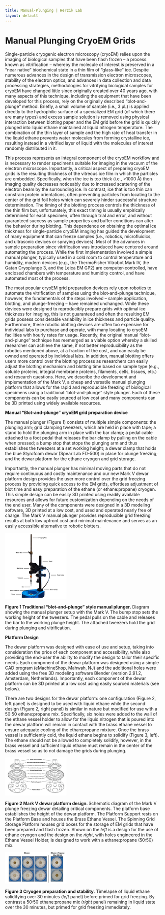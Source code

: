 ```yaml
---
title: Manual-Plunging | Herzik Lab
layout: default
---
```

<div class="container">
 <div class="row">
   <div class="col-md-2">
   </div>
     <div class="col-md-8">
       <h1 class="page-title">Manual Plunging CryoEM Grids</h1>
        <p> Single-particle cryogenic electron microscopy (cryoEM) relies upon the imaging of biological samples that have been flash frozen – a process known as vitrification – whereby the molecule of interest is preserved in a “near native” biochemical state in a thin film of “glass-like” ice. Despite numerous advances in the design of transmission electron microscopes, stability of the electron optics, and advances in data collection and data processing strategies, methodologies for vitrifying biological samples for cryoEM have changed little since originally created over 40 years ago, with many aspects of this technique, including the equipment that have been developed for this process, rely on the originally described “blot-and-plunge” method. Briefly, a small volume of sample (i.e., 3 µL) is applied directly to the hydrophilic surface of a specialized EM grid (of which there are many types) and excess sample solution is removed using physical interaction between blotting paper and the EM grid before the grid is quickly plunged into liquid ethane maintained at liquid nitrogen temperature. The combination of the thin layer of sample and the high rate of heat transfer in the liquid ethane prevents water molecules from forming crystalline ice, resulting instead in a vitrified layer of liquid with the molecules of interest randomly distributed in it. </p>
        <p> This process represents an integral component of the cryoEM workflow and is necessary to render specimens suitable for imaging in the vacuum of the electron microscope. Importantly, a critical aspect of preparing cryoEM grids is the resulting thickness of the vitreous ice film in which the particles are embedded. Specifically, when the ice is too thick (i.e., >1000 Å) then imaging quality decreases noticeably due to increased scattering of the electron beam by the surrounding ice. In contrast, ice that is too thin can constrain protein orientations, often preventing particles from locating to the center of the grid foil holes which can severely hinder successful structure determination. The timing of the blotting process controls the thickness of the thin film but, unfortunately, this exact timing is usually empirically determined for each specimen, often through trial and error, and without guaranteed success as sample properties and buffer conditions can alter the behavior during blotting. This dependence on obtaining the optimal ice thickness for single-particle cryoEM imaging has guided the development of many equipment that can freeze samples (i.e., robotics, microfluidics, and ultrasonic devices or spraying devices). Most of the advances in sample preparation since vitrification was introduced have centered around automating the process. While the first implementation involved a simple manual plunger, typically used in a cold room to control temperature and humidity, modern devices (e.g., the ThermoFisher Vitrobot Mark IV, the Gatan Cryoplunge 3, and the Leica EM GP2) are computer-controlled, have enclosed chambers with temperature and humidity control, and have automated most of the process.  </p>
        <p> The most popular cryoEM grid preparation devices rely upon robotics to automate the vitrification of samples using the blot-and-plunge technique, however, the fundamentals of the steps involved – sample application, blotting, and plunge-freezing – have remained unchanged. While these devices were designed to reproducibly prepare grids with optimal ice thickness for imaging, this is not guaranteed and often the resulting EM grids possess considerable variability in ice thickness and particle quality. Furthermore, these robotic blotting devices are often too expensive for individual labs to purchase and operate, with many locating to cryoEM facilities with hourly rates for usage. Recently, the original manual “blot-and-plunge” technique has reemerged as a viable option whereby a skilled researcher can achieve the same, if not better reproducibility as the robotics mentioned above, at a fraction of the cost, and can easily be owned and operated by individual labs. In addition, manual blotting offers users more control over the blotting process as researchers can easily adjust the blotting mechanism and blotting time based on sample type (e.g., soluble proteins, integral membrane proteins, filaments, cells, tissues, etc.) and research questions. Here, we describe the development and implementation of the Mark V, a cheap and versatile manual plunging platform that allows for the rapid and reproducible freezing of biological specimens using a traditional “blot-and-plunge” style plunger. Each of these components can be easily sourced at low cost and many components can be 3D printed using widely available resources.  </p>
      <p> <b> Manual “Blot-and-plunge” cryoEM grid preparation device </b> </p>
      <p> The manual plunger (Figure 1) consists of multiple simple components: the plunging arm; grid clamping tweezers, which are held in place with tape; a stand to hold the plunging arm in place with the bar clamp; a pedal cable attached to a foot pedal that releases the bar clamp by pulling on the cable when pressed; a bump stop that stops the plunging arm and thus establishes the tweezers at a set working height; a dewar clamp that holds the blue Styrofoam dewar (Spear Lab FD-500) in place for plunge freezing; and the dewar platform for the ethane cryogen and grid storage. </p>
      <p> Importantly, the manual plunger has minimal moving parts that do not require continuous and costly maintenance and our new Mark V dewar platform design provides the user more control over the grid freezing process by providing quick access to the EM grids, effortless adjustment of blot time and easy preparation of the ethane (or ethane:propane) cryogen. This simple design can be easily 3D printed using readily available resources and allows for future customization depending on the needs of the end user. Many of the components were designed in a 3D modeling software, 3D printed at a low cost, and used and operated nearly free of charge. The Mark V manual plunger provides reproducible grid freezing results at both low upfront cost and minimal maintenance and serves as an easily accessible alternative to robotic blotters.</p>
     </div>
 </div>
</div>

<div class="container">
 <div class="row">
   <div class="col-md-2">
   </div>
     <div class="col-md-8">
      <img class="img-responsive center-block" src="/assets/img/Plunger2.png" width="200" alt="EM">
      </div>
 </div>
</div>

<div class="container">
 <div class="row">
   <div class="col-md-2">
   </div>
     <div class="col-md-8">
        <p> <b>Figure 1 Traditional “blot-and-plunge” style manual plunger.</b> Diagram showing the manual plunger setup with the Mark V. The bump stop sets the working height of the tweezers. The pedal pulls on the cable and releases the bar to the working plunge height. The attached tweezers hold the grid during plunging and vitrification. </p>
        <p> <b> Platform Design </b> </p>
        <p> The dewar platform was designed with ease of use and setup, taking into consideration the price of each component and accessibility, while also providing the end-user the ability to modify the design to tailor their specific needs. Each component of the dewar platform was designed using a simple CAD program (eMachineShop, Mahwah, NJ) and the additional holes were added using the free 3D modeling software Blender (version 2.91.2, Amsterdam, Netherlands). Importantly, each component of the dewar platform can be 3D printed at a low cost using easily sourced materials (see below). </p>
        <p> There are two designs for the dewar platform: one configuration (Figure 2, left panel) is designed to be used with liquid ethane while the second design (Figure 2, right panel) is similar in nature but modified for use with a 50:50 ethane:propane mix. Specifically, six holes were added to the wall of the ethane vessel holder to allow for the liquid nitrogen that is poured into the dewar platform will remain in contact with the brass ethane vessel to ensure adequate cooling of the ethan:propane mixture. Once the brass vessel is sufficiently cold, the liquid ethane begins to solidify (Figure 3, left). The ethane should not be allowed to completely solidify, however, in the brass vessel and sufficient liquid ethane must remain in the center of the brass vessel so as to not damage the grids during plunging. </p>
      </div>
 </div>
</div>
 
<img class="img-responsive center-block" src="/assets/img/Dewar_expload.v1-01.png" width="200" alt="EM">
      
<div class="container">
 <div class="row">
   <div class="col-md-2">
   </div>
     <div class="col-md-8">
      <p> <b>Figure 2 Mark V dewar platform design. </b> Schematic diagram of the Mark V plunge freezing dewar detailing critical components. The platform base establishes the height of the dewar platform. The Platform Support rests on the Platform Base and houses the Brass Ethane Vessel. The Spinning Grid Storage Platform houses grid boxes for the storage of EM grids that have been prepared and flash frozen. Shown on the <i>left</i> is a design for the use of ethane cryogen and the design on the <i>right</i>, with holes engineered in the Ethane Vessel Holder, is designed to work with a ethane:propane (50:50) mix.  </p>
      </div>
 </div>
</div>
 
<img class="img-responsive center-block" src="/assets/img/cryogen_timecourse.v1-01.png" width="200" alt="EM">
      
<div class="container">
 <div class="row">
   <div class="col-md-2">
   </div>
     <div class="col-md-8">
      <p> <b>Figure 3 Cryogen preparation and stability.</b> Timelapse of liquid ethane solidifying over 30 minutes (<i>left</i> panel) before primed for grid freezing. By contrast a 50:50 ethane:propane mix (<i>right</i> panel) remaining in liquid state over the 30 minutes, but primed for grid freezing immediately. </p>
      </div>
 </div>
</div>
 
